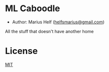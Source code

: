 # ML Caboodle

* Author: Marius Helf 
  ([helfsmarius@gmail.com](mailto:helfsmarius@gmail.com))

All the stuff that doesn't have another home

# License

[MIT](https://choosealicense.com/licenses/mit)


